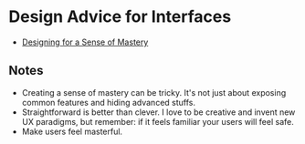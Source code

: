 # Design Advice for Interfaces

* [Designing for a Sense of Mastery](https://uxdesign.cc/a-sense-of-mastery-639eace8b2da#.7mw1ny862)

## Notes

* Creating a sense of mastery can be tricky. It's not just about exposing common features and hiding advanced stuffs.
* Straightforward is better than clever. I love to be creative and invent new UX paradigms, but remember: if it feels familiar your users will feel safe.
* Make users feel masterful.